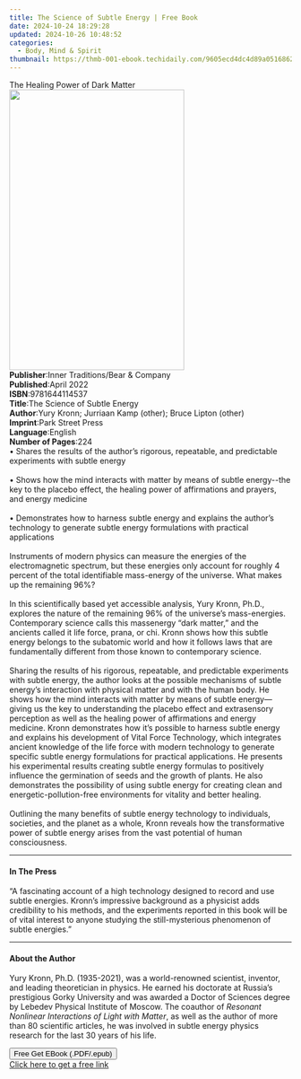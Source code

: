 ```yaml
---
title: The Science of Subtle Energy | Free Book
date: 2024-10-24 18:29:28
updated: 2024-10-26 10:48:52
categories:
  - Body, Mind & Spirit
thumbnail: https://thmb-001-ebook.techidaily.com/9605ecd4dc4d89a0516862e82999d8a365e03d3403097de000cc8469ef6e6e69.jpg
---
```

<main id="book-container">
  <div class="flex flex-col">
    <div class="book-brief flex-1 py-6 px-4 sm:p-6 md:py-10 md:px-8">
      <!-- brief-->
      <div class="book-brief-main">The Healing Power of Dark Matter</div>
    </div>
    <div
      class="book-meta-info flex-1 grid gap-4 col-start-1 col-end-3 row-start-1 sm:mb-6 sm:grid-cols-4 lg:gap-6 lg:col-start-2 lg:row-end-6 lg:row-span-6 lg:mb-0"
    >
      <div
        class="book-meta-info-left place-content-center mt-4 p-4 text-sm leading-6 col-start-2 col-span-2 dark:text-slate-400"
      >
        <img
          class="w-full h-500 object-cover rounded-lg sm:h-255 sm:col-span-2 lg:col-span-full"
          src="https://img-001-ebook.techidaily.com/3aebd772b5fcd2f1dd0dc4ea219969d4aefac097d1290352ea19c7188e15f7c5.jpg"
          alt=""
          width="312"
          height="500"
        />
      </div>
      <div
        class="book-meta-info-right mt-2 col-start-1 row-start-2 col-span-3 self-center"
      >
        <!-- meta data  -->
        <div class="flex flex-col px-4 md:px-8">
          <div class="flex-1">
            <strong>Publisher</strong>:<span class="px-2"
              >Inner Traditions/Bear &amp; Company</span
            >
          </div>
          <div class="flex-1">
            <strong>Published</strong>:<span class="px-2">April 2022</span>
          </div>
          <div class="flex-1">
            <strong>ISBN</strong>:<span class="px-2">9781644114537</span>
          </div>
          <div class="flex-1">
            <strong>Title</strong>:<span class="px-2"
              >The Science of Subtle Energy</span
            >
          </div>
          <div class="flex-1">
            <strong>Author</strong>:<span class="px-2"
              >Yury Kronn; Jurriaan Kamp (other); Bruce Lipton (other)</span
            >
          </div>
          <div class="flex-1">
            <strong>Imprint</strong>:<span class="px-2">Park Street Press</span>
          </div>
          <div class="flex-1">
            <strong>Language</strong>:<span class="px-2">English</span>
          </div>
          <div class="flex-1">
            <strong>Number of Pages</strong>:<span class="px-2">224</span>
          </div>
        </div>
      </div>
    </div>
    <div class="book-description flex-1 py-6 px-4 sm:p-6 md:py-10 md:px-8">
      <div class="book-description-main">
        <div accordion-content="" id="description">
          • Shares the results of the author’s rigorous, repeatable, and
          predictable experiments with subtle energy <br /><br />• Shows how the
          mind interacts with matter by means of subtle energy--the key to the
          placebo effect, the healing power of affirmations and prayers, and
          energy medicine <br /><br />• Demonstrates how to harness subtle
          energy and explains the author’s technology to generate subtle energy
          formulations with practical applications <br /><br />Instruments of
          modern physics can measure the energies of the electromagnetic
          spectrum, but these energies only account for roughly 4 percent of the
          total identifiable mass-energy of the universe. What makes up the
          remaining 96%? <br /><br />In this scientifically based yet accessible
          analysis, Yury Kronn, Ph.D., explores the nature of the remaining 96%
          of the universe’s mass-energies. Contemporary science calls this
          massenergy “dark matter,” and the ancients called it life force,
          prana, or chi. Kronn shows how this subtle energy belongs to the
          subatomic world and how it follows laws that are fundamentally
          different from those known to contemporary science.<br /><br />Sharing
          the results of his rigorous, repeatable, and predictable experiments
          with subtle energy, the author looks at the possible mechanisms of
          subtle energy’s interaction with physical matter and with the human
          body. He shows how the mind interacts with matter by means of subtle
          energy—giving us the key to understanding the placebo effect and
          extrasensory perception as well as the healing power of affirmations
          and energy medicine. Kronn demonstrates how it’s possible to harness
          subtle energy and explains his development of Vital Force Technology,
          which integrates ancient knowledge of the life force with modern
          technology to generate specific subtle energy formulations for
          practical applications. He presents his experimental results creating
          subtle energy formulas to positively influence the germination of
          seeds and the growth of plants. He also demonstrates the possibility
          of using subtle energy for creating clean and energetic-pollution-free
          environments for vitality and better healing. <br /><br />Outlining
          the many benefits of subtle energy technology to individuals,
          societies, and the planet as a whole, Kronn reveals how the
          transformative power of subtle energy arises from the vast potential
          of human consciousness.
        </div>
        <div class="accordion-fader"></div>
      </div>
    </div>
    <div class="book-excerpts flex-1 py-6 px-4 sm:p-6 md:py-10 md:px-8">
      <!-- excerpts-->
      <div class="book-excerpts-main">
        <hr />
        <h4 class="placeholder placeholder-heading">
          <span>In The Press</span>
        </h4>
        <p>
          “A fascinating account of a high technology designed to record and use
          subtle energies. Kronn’s impressive background as a physicist adds
          credibility to his methods, and the experiments reported in this book
          will be of vital interest to anyone studying the still-mysterious
          phenomenon of subtle energies.”
        </p>
      </div>
    </div>
    <div class="book-about-author flex-1 py-6 px-4 sm:p-6 md:py-10 md:px-8">
      <!-- about author-->
      <div class="book-main-author-main">
        <hr />
        <h4 class="placeholder placeholder-heading">
          <span>About the Author</span>
        </h4>
        <p>
          Yury Kronn, Ph.D. (1935-2021), was a world-renowned scientist,
          inventor, and leading theoretician in physics. He earned his doctorate
          at Russia’s prestigious Gorky University and was awarded a Doctor of
          Sciences degree by Lebedev Physical Institute of Moscow. The coauthor
          of <i>Resonant Nonlinear Interactions of Light with Matter</i>, as
          well as the author of more than 80 scientific articles, he was
          involved in subtle energy physics research for the last 30 years of
          his life.
        </p>
      </div>
    </div>
    <div class="book-free-get flex-1 py-6 px-4 sm:p-6 md:py-10 md:px-8">
      <button
        id="btn-free-get"
        class="bg-blue-500 hover:bg-blue-700 text-white font-bold py-2 px-4 rounded"
      >
        Free Get EBook (.PDF/.epub)
      </button>
      <div id="countdown-display" class="px-2 text-lg mt-2"></div>
      <a
        id="free-link"
        class="hidden bg-blue-500 hover:bg-blue-700 text-white font-bold py-2 px-4 rounded"
        href="https://www.ebooks.com/en-us/book/210355834/the-science-of-subtle-energy/yury-kronn/"
        target="_blank"
        >Click here to get a free link</a
      >
    </div>
    <script>
      let countdownTime = 0;
      let countdownInterval = null;
      document
        .getElementById('btn-free-get')
        .addEventListener('click', startCountdown);
      function startCountdown() {
        countdownTime = new Date().getTime() + 60000 * 3;
        countdownInterval = setInterval(updateCountdown, 1000);
        document.getElementById('btn-free-get').disabled = true;
        document
          .getElementById('btn-free-get')
          .classList.add('bg-gray-500', 'cursor-not-allowed');
      }
      function updateCountdown() {
        let currentTime = new Date().getTime();
        let timeLeft = countdownTime - currentTime;
        let secondsLeft = Math.floor(timeLeft / 1000);
        document.getElementById('countdown-display').innerHTML =
          `Remaining time: ${secondsLeft} seconds.`;
        if (secondsLeft <= 0) {
          clearInterval(countdownInterval);
          document.getElementById('btn-free-get').classList.add('hidden');
          document.getElementById('free-link').classList.remove('hidden');
          document.getElementById('countdown-display').innerHTML = '';
        }
      }
    </script>
  </div>
</main>

